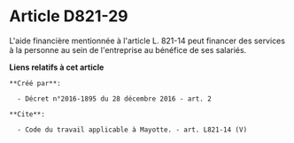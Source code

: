 # Article D821-29

L'aide financière mentionnée à l'article L. 821-14 peut financer des services à la personne au sein de l'entreprise au
bénéfice de ses salariés.

**Liens relatifs à cet article**

	**Créé par**:

	  - Décret n°2016-1895 du 28 décembre 2016 - art. 2

	**Cite**:

	  - Code du travail applicable à Mayotte. - art. L821-14 (V)

